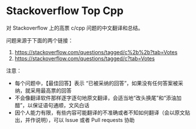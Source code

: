 # Stackoverflow Top Cpp

对 Stackoverflow 上的高票 c/cpp 问题的中文翻译和总结。

问题来源于下面的两个链接：

 1. <https://stackoverflow.com/questions/tagged/c%2b%2b?tab=Votes>
 2. <https://stackoverflow.com/questions/tagged/c?tab=Votes>

 注意：
 - 每个问题中，【最佳回答】表示 “已被采纳的回答”，如果没有任何答案被采纳，就采用最高票的回答
 - 不会像翻译软件那样逐字逐句地原文翻译，会适当地“改头换尾”和“添油加醋”，以保证语句通顺，文风白话
 - 因个人能力有限，有些内容可能翻译的不准确或者不知如何翻译（会以原文贴出，并作说明），可以 Issue 或者 Pull requests 协助
